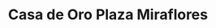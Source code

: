 ---
title: "Casa de Oro Plaza Miraflores"
url: /tegucigalpa/casa-de-oro-plaza-miraflores/
shop: general
---